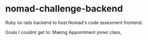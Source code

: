 # nomad-challenge-backend
Ruby on rails backend to host Nomad's code assesment frontend.

Goals I couldnt get to: Making Appointment joiner class, 
